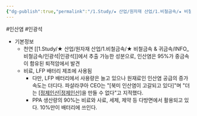 ```yaml
---
{"dg-publish":true,"permalink":"/1.Study/★ 산업/원자재 산업/1.비철금속/★ 비철금속 & 귀금속/INFO_비철금속/인산염/","created":"2024-11-20T21:02:28.608+09:00","updated":"2025-06-25T16:15:55.707+09:00"}
---
```


#인산염 #인광석


- 기본정보
	- 천연 [[1.Study/★ 산업/원자재 산업/1.비철금속/★ 비철금속 & 귀금속/INFO_비철금속/인광석\|인광석]]에서 추출 가능한 성분으로, 인산염은 95%가 중금속이 함유된 퇴적암에서 발견
	- 비료, LFP 배터리 제조에 사용됨 
		- 다만, LFP 배터리에서 사용량은 늘고 있으나 원재료인 인산염 공급의 증가 속도는 더디다. 파살라쿠아 CEO는 "[북미 인산염이 고갈되고 있다]"며 "더는 [[정제인산\|정제인산]](PPA)을 만들 수 없다"고 지적했다.
		- PPA 생산량의 90%는 비료와 사료, 세제, 제약 등 다방면에서 활용되고 있다. 10%만이 배터리에 쓰인다. 